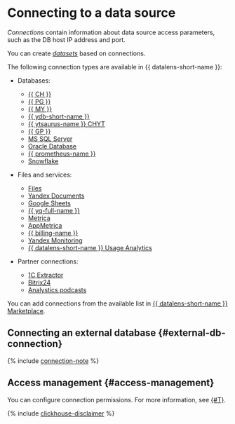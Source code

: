 # Connecting to a data source

_Connections_ contain information about data source access parameters, such as the DB host IP address and port.

You can create [_datasets_](../dataset/index.md) based on connections.

The following connection types are available in {{ datalens-short-name }}:


* Databases:

  * [{{ CH }}](../operations/connection/create-clickhouse.md)
  * [{{ PG }}](../operations/connection/create-postgresql.md)
  * [{{ MY }}](../operations/connection/create-mysql.md)
  * [{{ ydb-short-name }}](../operations/connection/create-ydb.md)  
  * [{{ ytsaurus-name }} CHYT](../operations/connection/chyt/create-chyt.md)
  * [{{ GP }}](../operations/connection/create-greenplum.md)
  * [MS SQL Server](../operations/connection/create-mssql-server.md)
  * [Oracle Database](../operations/connection/create-oracle.md)
  * [{{ prometheus-name }}](../operations/connection/create-prometheus.md)  
  * [Snowflake](../operations/connection/create-snowflake.md)

* Files and services:

  * [Files](../operations/connection/create-file.md)
  * [Yandex Documents](../operations/connection/create-yadocs.md)
  * [Google Sheets](../operations/connection/create-google-sheets.md)
  * [{{ yq-full-name }}](../operations/connection/create-yandex-query.md)
  * [Metrica](../operations/connection/create-metrica-api.md)
  * [AppMetrica](../operations/connection/create-appmetrica.md)
   * [{{ billing-name }}](../operations/connection/create-cloud-billing.md)
   * [Yandex Monitoring](../operations/connection/create-monitoring.md)
  * [{{ datalens-short-name }} Usage Analytics](../operations/connection/create-usage-tracking.md)


* Partner connections:

  * [1C Extractor](../operations/connection/create-extractor1c.md)
  * [Bitrix24](../operations/connection/create-bitrix24.md)
  * [Analystics podcasts](../operations/connection/create-podcasts.md)







You can add connections from the available list in [{{ datalens-short-name }} Marketplace](marketplace.md).

## Connecting an external database {#external-db-connection}

{% include [connection-note](../../_includes/datalens/datalens-connection-note.md) %}


## Access management {#access-management}

You can configure connection permissions. For more information, see [{#T}](../security/index.md).


{% include [clickhouse-disclaimer](../../_includes/clickhouse-disclaimer.md) %}

